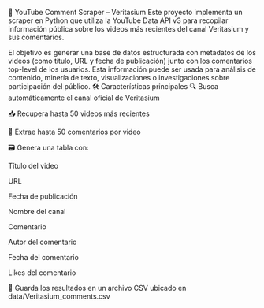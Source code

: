 🧠 YouTube Comment Scraper – Veritasium
Este proyecto implementa un scraper en Python que utiliza la YouTube Data API v3 para recopilar información pública sobre los videos más recientes del canal Veritasium y sus comentarios.

El objetivo es generar una base de datos estructurada con metadatos de los videos (como título, URL y fecha de publicación) junto con los comentarios top-level de los usuarios. Esta información puede ser usada para análisis de contenido, minería de texto, visualizaciones o investigaciones sobre participación del público.
🛠 Características principales
🔍 Busca automáticamente el canal oficial de Veritasium

📥 Recupera hasta 50 videos más recientes

💬 Extrae hasta 50 comentarios por video

🗃 Genera una tabla con:

Título del video

URL

Fecha de publicación

Nombre del canal

Comentario

Autor del comentario

Fecha del comentario

Likes del comentario

📁 Guarda los resultados en un archivo CSV ubicado en data/Veritasium_comments.csv